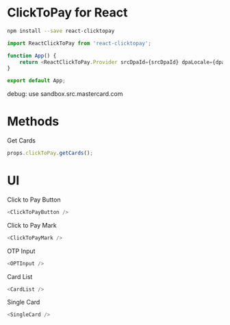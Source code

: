 # ClickToPay for React

```bash
npm install --save react-clicktopay
```

```js
import ReactClickToPay from 'react-clicktopay';

function App() {
    return <ReactClickToPay.Provider srcDpaId={srcDpaId} dpaLocale={dpaLocale} debug><App /></ReactClickToPay.Provider>
}

export default App;
```
debug: use sandbox.src.mastercard.com

# Methods

Get Cards
```js
props.clickToPay.getCards();
```

# UI

Click to Pay Button
```js
<ClickToPayButton />
```

Click to Pay Mark
```js
<ClickToPayMark />
```

OTP Input
```js
<OPTInput />
```

Card List
```js
<CardList />
```

Single Card
```js
<SingleCard />
```